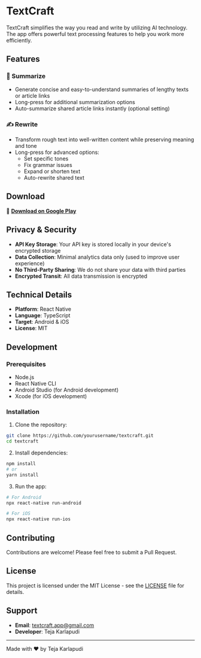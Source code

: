 # TextCraft

TextCraft simplifies the way you read and write by utilizing AI technology. The app offers powerful text processing features to help you work more efficiently.

## Features

### 📝 Summarize
- Generate concise and easy-to-understand summaries of lengthy texts or article links
- Long-press for additional summarization options
- Auto-summarize shared article links instantly (optional setting)

### ✍️ Rewrite
- Transform rough text into well-written content while preserving meaning and tone
- Long-press for advanced options:
  - Set specific tones
  - Fix grammar issues
  - Expand or shorten text
  - Auto-rewrite shared text

## Download

📱 **[Download on Google Play](https://play.google.com/store/apps/details?id=com.tk.textcraft)**

## Privacy & Security

- **API Key Storage**: Your API key is stored locally in your device's encrypted storage
- **Data Collection**: Minimal analytics data only (used to improve user experience)
- **No Third-Party Sharing**: We do not share your data with third parties
- **Encrypted Transit**: All data transmission is encrypted

## Technical Details

- **Platform**: React Native
- **Language**: TypeScript
- **Target**: Android & iOS
- **License**: MIT

## Development

### Prerequisites
- Node.js
- React Native CLI
- Android Studio (for Android development)
- Xcode (for iOS development)

### Installation

1. Clone the repository:
```bash
git clone https://github.com/yourusername/textcraft.git
cd textcraft
```

2. Install dependencies:
```bash
npm install
# or
yarn install
```

3. Run the app:
```bash
# For Android
npx react-native run-android

# For iOS
npx react-native run-ios
```

## Contributing

Contributions are welcome! Please feel free to submit a Pull Request.

## License

This project is licensed under the MIT License - see the [LICENSE](LICENSE) file for details.

## Support

- **Email**: textcraft.app@gmail.com
- **Developer**: Teja Karlapudi

---

Made with ❤️ by Teja Karlapudi
